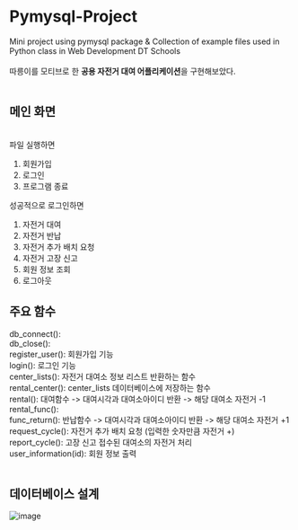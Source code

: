 # Pymysql-Project
Mini project using pymysql package &amp; Collection of example files used in Python class in Web Development DT Schools<br>
<br>
따릉이를 모티브로 한 <b>공용 자전거 대여 어플리케이션</b>을 구현해보았다.<br>
<br>
<h2>메인 화면</h2><br>
파일 실행하면 

1. 회원가입 
2. 로그인 
3. 프로그램 종료<br>


성공적으로 로그인하면<br>

1. 자전거 대여
2. 자전거 반납
3. 자전거 추가 배치 요청
4. 자전거 고장 신고
5. 회원 정보 조회
6. 로그아웃

<h2>주요 함수</h2>
db_connect(): <br>
db_close(): <br>
register_user(): 회원가입 기능<br>
login(): 로그인 기능<br>
center_lists(): 자전거 대여소 정보 리스트 반환하는 함수<br>
rental_center(): center_lists 데이터베이스에 저장하는 함수<br>
rental(): 대여함수 -> 대여시각과 대여소아이디 반환 -> 해당 대여소 자전거 -1<br>
rental_func(): <br>
func_return(): 반납함수 -> 대여시각과 대여소아이디 반환 -> 해당 대여소 자전거 +1<br>
request_cycle(): 자전거 추가 배치 요청 (입력한 숫자만큼 자전거 +)<br>
report_cycle(): 고장 신고 접수된 대여소의 자전거 처리<br>
user_information(id): 회원 정보 출력<br><br>
<h2>데이터베이스 설계</h2>

![image](https://user-images.githubusercontent.com/83086978/166724267-3774523b-c624-4be8-9b39-300144704eaf.png)




